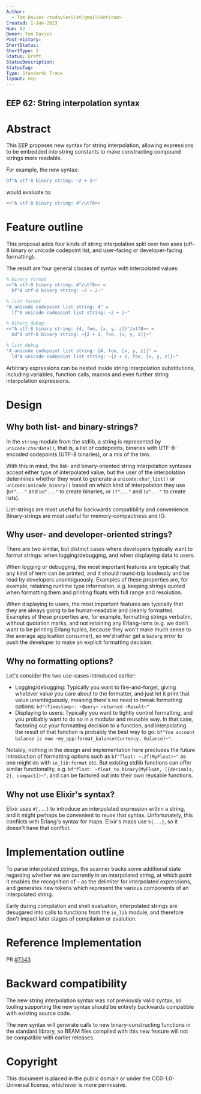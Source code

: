 ```yaml
---
Author:
  - Tom Davies <todavies5(at)gmail(dot)com>
Created: 1-Jun-2023
Num: 62
Owner: Tom Davies
Post-History: 
ShortStatus: 
ShortType: S
Status: Draft
StatusDescription: 
StatusTag: 
Type: Standards Track
layout: eep
---
```

EEP 62: String interpolation syntax
----

Abstract
========

This EEP proposes new syntax for string interpolation, allowing expressions to be embedded
into string constants to make constructing compound strings more readable.

For example, the new syntax:

```erlang
bf"A utf-8 binary string: ~2 + 2~"
```

would evaluate to:

```erlang
<<"A utf-8 binary string: 4"/utf8>>
```

Feature outline
========

This proposal adds four kinds of string interpolation split over two axes (utf-8 binary or
unicode codepoint list, and user-facing or developer-facing formatting).

The result are four general classes of syntax with interpolated values:

```erlang
% binary format
<<"A utf-8 binary string: 4"/utf8>> =
  bf"A utf-8 binary string: ~2 + 2~"

% list format
"A unicode codepoint list string: 4" =
  lf"A unicode codepoint list string: ~2 + 2~"

% binary debug
<<"A utf-8 binary string: {4, foo, [x, y, z]}"/utf8>> =
  bd"A utf-8 binary string: ~{2 + 2, foo, [x, y, z]}~"

% list debug
"A unicode codepoint list string: {4, foo, [x, y, z]}" =
  ld"A unicode codepoint list string: ~{2 + 2, foo, [x, y, z]}~"
```

Arbitrary expressions can be nested inside string interpolation
substitutions, including variables, function calls, macros and
even further string interpolation expressions.

Design
======

Why both list- and binary-strings?
-----------------------------

In the `string` module from the stdlib, a string is represented by
`unicode:chardata()`, that is, a list of codepoints, binaries with
UTF-8-encoded codepoints (UTF-8 binaries), or a mix of the two.

With this in mind, the list- and binary-oriented string interpolation
syntaxes accept either type of interpolated value, but the user
of the interpolation determines whether they want to generate a
`unicode:char_list()` or `unicode:unicode_binary()` based on which
kind of interpolation they use (`bf"..."` and `bd"..."` to create
binaries, or `lf"..."` and `ld"..."` to create lists).

List-strings are most useful for backwards compatibility and convenience.
Binary-strings are most useful for memory-compactness and IO.

Why user- and developer-oriented strings?
-----------------------------------------

There are two similar, but distinct cases where developers typically
want to format strings: when logging/debugging, and when displaying
data to users.

When logging or debugging, the most important features are typically
that any kind of term can be printed, and it should round-trip
losslessly and be read by developers unambiguously. Examples of these
properties are, for example, retaining runtime type information, e.g.
keeping strings quoted when formatting them and printing floats
with full range and resolution.

When displaying to users, the most important features are typically
that they are always going to be human-readable and cleanly formatted.
Examples of these properties are, for example, formatting strings
verbatim, without quotation marks, and not retaining any Erlang-isms
(e.g. we don't want to be printing Erlang tuples, because they won't
make much sense to the average application consumer), so we'd rather
get a `badarg` error to push the developer to make an explicit
formatting decision.

Why no formatting options?
--------------------------

Let's consider the two use-cases introduced earlier:

- Logging/debugging: Typically you want to fire-and-forget, giving
  whatever value you care about to the formatter, and just let it
  print that value unambiguously, meaning there's no need to tweak
  formatting options: `bd"~Timestamp~: ~Query~ returned ~Result~"`
- Displaying to users: Typically you want to tightly control formatting,
  and you probably want to do so in a modular and reusable way. In that
  case, factoring out your formatting decision to a function, and
  interpolating the result of that function is probably the best way to
  go: `bf"You account balance is now ~my_app:format_balance(Currency, Balance)~"`.

Notably, nothing in the design and implementation here precludes the
future introduction of formatting options such as `bf"float: ~.2f(MyFloat)~"` as one might do
with `io_lib:format` etc. But existing stdlib functions can offer
similar functionality, e.g. `bf"float: ~float_to_binary(MyFloat, [{decimals, 2}, compact])~"`,
and can be factored out into their own reusable functions.

Why not use Elixir's syntax?
----------------

Elixir uses `#{...}` to introduce an interpolated expression within a string, and it might
perhaps be convenient to reuse that syntax. Unfortunately, this conflicts with Erlang's
syntax for maps. Elixir's maps use `%{...}`, so it doesn't have that conflict.

Implementation outline
==============

To parse interpolated strings, the scanner tracks some additional state
regarding whether we are currently in an interpolated string, at which
point it enables the recognition of `~` as the delimiter for
interpolated expressions, and generates new tokens which represent the
various components of an interpolated string.

Early during compilation and shell evaluation, interpolated strings are
desugared into calls to functions from the `io_lib` module, and
therefore don't impact later stages of compilation or evalution.

Reference Implementation
========

PR [#7343](https://github.com/erlang/otp/pull/7343)

Backward compatibility
========

The new string interpolation syntax was not previously valid syntax, so
tooling supporting the new syntax should be entirely backwards compatible
with existing source code.

The new syntax will generate calls to new binary-constructing functions
in the standard library, so BEAM files compiled with this new feature
will not be compatible with earlier releases.

Copyright
=========

This document is placed in the public domain or under the CC0-1.0-Universal
license, whichever is more permissive.